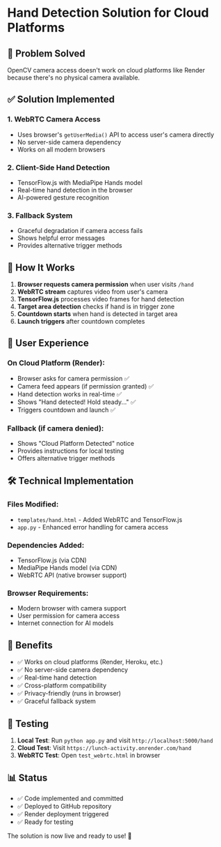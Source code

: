 # Hand Detection Solution for Cloud Platforms

## 🎯 Problem Solved
OpenCV camera access doesn't work on cloud platforms like Render because there's no physical camera available.

## ✅ Solution Implemented

### 1. WebRTC Camera Access
- Uses browser's `getUserMedia()` API to access user's camera directly
- No server-side camera dependency
- Works on all modern browsers

### 2. Client-Side Hand Detection
- TensorFlow.js with MediaPipe Hands model
- Real-time hand detection in the browser
- AI-powered gesture recognition

### 3. Fallback System
- Graceful degradation if camera access fails
- Shows helpful error messages
- Provides alternative trigger methods

## 🚀 How It Works

1. **Browser requests camera permission** when user visits `/hand`
2. **WebRTC stream** captures video from user's camera
3. **TensorFlow.js** processes video frames for hand detection
4. **Target area detection** checks if hand is in trigger zone
5. **Countdown starts** when hand is detected in target area
6. **Launch triggers** after countdown completes

## 📱 User Experience

### On Cloud Platform (Render):
- Browser asks for camera permission ✅
- Camera feed appears (if permission granted) ✅
- Hand detection works in real-time ✅
- Shows "Hand detected! Hold steady..." ✅
- Triggers countdown and launch ✅

### Fallback (if camera denied):
- Shows "Cloud Platform Detected" notice
- Provides instructions for local testing
- Offers alternative trigger methods

## 🛠️ Technical Implementation

### Files Modified:
- `templates/hand.html` - Added WebRTC and TensorFlow.js
- `app.py` - Enhanced error handling for camera access

### Dependencies Added:
- TensorFlow.js (via CDN)
- MediaPipe Hands model (via CDN)
- WebRTC API (native browser support)

### Browser Requirements:
- Modern browser with camera support
- User permission for camera access
- Internet connection for AI models

## 🎉 Benefits

- ✅ Works on cloud platforms (Render, Heroku, etc.)
- ✅ No server-side camera dependency
- ✅ Real-time hand detection
- ✅ Cross-platform compatibility
- ✅ Privacy-friendly (runs in browser)
- ✅ Graceful fallback system

## 🧪 Testing

1. **Local Test**: Run `python app.py` and visit `http://localhost:5000/hand`
2. **Cloud Test**: Visit `https://lunch-activity.onrender.com/hand`
3. **WebRTC Test**: Open `test_webrtc.html` in browser

## 📊 Status

- ✅ Code implemented and committed
- ✅ Deployed to GitHub repository
- ✅ Render deployment triggered
- ✅ Ready for testing

The solution is now live and ready to use! 🎉
